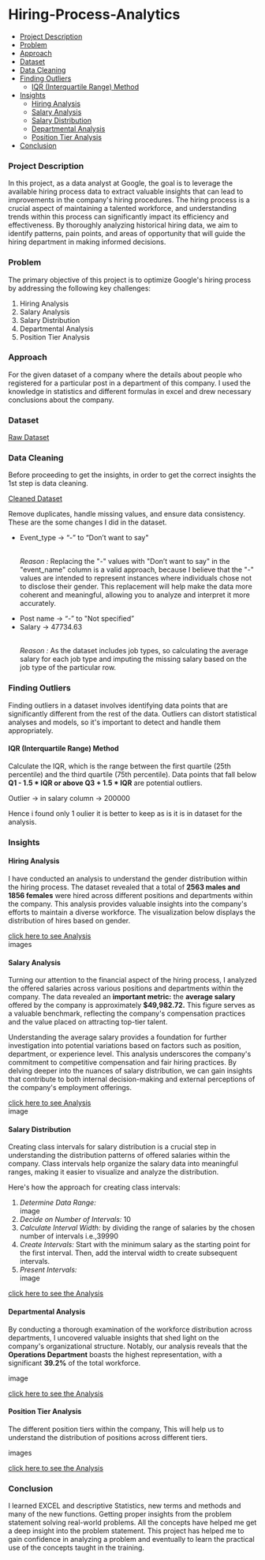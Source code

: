 # Hiring-Process-Analytics

- [Project Description](#project-description)
- [Problem](#problem)
- [Approach](#approach)
- [Dataset](#dataset)
- [Data Cleaning](#data-cleaning)
- [Finding Outliers](#finding-outliers)
    - [IQR (Interquartile Range) Method](#iqr-interquartile-range-method)
- [Insights](#insights)
    - [Hiring Analysis](#hiring-analysis)
    - [Salary Analysis](#salary-analysis)
    - [Salary Distribution](#salary-distribution)
    - [Departmental Analysis](#departmental-analysis)
    - [Position Tier Analysis](#position-tier-analysis)
- [Conclusion](#conclusion)


### Project Description
<p>In this project, as a data analyst at Google, the goal is to leverage the available hiring process data to extract valuable insights that can lead to improvements in the company's hiring procedures. The hiring process is a crucial aspect of maintaining a talented workforce, and understanding trends within this process can significantly impact its efficiency and effectiveness. By thoroughly analyzing historical hiring data, we aim to identify patterns, pain points, and areas of opportunity that will guide the hiring department in making informed decisions.
</p>

### Problem
<p>The primary objective of this project is to optimize Google's hiring process by addressing the following key challenges:
</p>
<ol>
  <li>Hiring Analysis</li>
  <li>Salary Analysis</li>
  <li>Salary Distribution</li>
  <li>Departmental Analysis
</li>
  <li>Position Tier Analysis</li>
</ol>

### Approach
<p>For the given dataset of a company where the details about people who registered for a particular post in a department of this company. I used the knowledge in statistics and different formulas in excel and drew necessary conclusions about the company.</p>

### Dataset

[Raw Dataset](https://docs.google.com/spreadsheets/d/1UwhgNZaB-htAHYSA_ethlQzCJArCw6c6Lt6QiWyL3vk/edit#gid=0)
<br>

### Data Cleaning
<p>Before proceeding to get the insights, in order to get the correct insights the 1st step is data cleaning.</p>

[Cleaned Dataset](https://docs.google.com/spreadsheets/d/1UwhgNZaB-htAHYSA_ethlQzCJArCw6c6Lt6QiWyL3vk/edit#gid=649437829)
<br>
<p>Remove duplicates, handle missing values, and ensure data consistency.
These are the some changes I did in the dataset.
</p>
<ul>
  <li>Event_type → “-” to “Don’t want to say"</li>
  <br>
  <p><i>Reason : </i>Replacing the "-" values with "Don’t want to say" in the "event_name" column is a valid approach, because I believe that the "-" values are intended to represent instances where individuals chose not to disclose their gender. This replacement will help make the data more coherent and meaningful, allowing you to analyze and interpret it more accurately.</p>
  <li>Post name → “-” to "Not specified”
</li>
  <li>Salary → 47734.63
</li>
  <br>
  <p><i>Reason :</i> As the dataset includes job types, so calculating the average salary for each job type and imputing  the missing salary based on the job type of the particular row.</p>
</ul>

### Finding Outliers
<p>Finding outliers in a dataset involves identifying data points that are significantly different from the rest of the data. Outliers can distort statistical analyses and models, so it's important to detect and handle them appropriately. 
</p>

#### IQR (Interquartile Range) Method
<p>Calculate the IQR, which is the range between the first quartile (25th percentile) and the third quartile (75th percentile). Data points that fall below <b>Q1 - 1.5 * IQR or above Q3 + 1.5 * IQR</b> are potential outliers.
</p>
Outlier  → in salary column → 200000
<p>Hence i found only 1 oulier it is better to keep as is it is in dataset for the analysis.</p>

### Insights
#### Hiring Analysis
<p>I have conducted an analysis to understand the gender distribution within the hiring process. The dataset revealed that a total of <b>2563 males and 1856 females</b> were hired across different positions and departments within the company. This analysis provides valuable insights into the company's efforts to maintain a diverse workforce. The visualization below displays the distribution of hires based on gender.</p>

[click here to see Analysis](https://docs.google.com/spreadsheets/d/1UwhgNZaB-htAHYSA_ethlQzCJArCw6c6Lt6QiWyL3vk/edit#gid=269852243)
<br>
images

#### Salary Analysis
<p>Turning our attention to the financial aspect of the hiring process, I analyzed the offered salaries across various positions and departments within the company. The data revealed an <b>important metric:</b> the <b>average salary </b>offered by the company is approximately <b> $49,982.72.</b> This figure serves as a valuable benchmark, reflecting the company's compensation practices and the value placed on attracting top-tier talent.
</p>

<p>Understanding the average salary provides a foundation for further investigation into potential variations based on factors such as position, department, or experience level. This analysis underscores the company's commitment to competitive compensation and fair hiring practices. By delving deeper into the nuances of salary distribution, we can gain insights that contribute to both internal decision-making and external perceptions of the company's employment offerings.
</p>

[click here to see Analysis](https://docs.google.com/spreadsheets/d/1UwhgNZaB-htAHYSA_ethlQzCJArCw6c6Lt6QiWyL3vk/edit#gid=930750584)
<br>
image

#### Salary Distribution
<p>Creating class intervals for salary distribution is a crucial step in understanding the distribution patterns of offered salaries within the company. Class intervals help organize the salary data into meaningful ranges, making it easier to visualize and analyze the distribution. </p>

<p>Here's how the approach for creating class intervals:</p>
<ol>
  <li><i>Determine Data Range:</i></li>
  image
  <li><i>Decide on Number of Intervals:</i> 10
</li>
  <li><i>Calculate Interval Width:</i> by dividing the range of salaries by the chosen number of intervals i.e.,39990
</li>
  <li><i>Create Intervals:</i> Start with the minimum salary as the starting point for the first interval. Then, add the interval width to create subsequent intervals.
</li>
  <li><i>Present Intervals:</i></li>
  image
</ol>

[click here to see the Analysis](https://docs.google.com/spreadsheets/d/1UwhgNZaB-htAHYSA_ethlQzCJArCw6c6Lt6QiWyL3vk/edit#gid=1563834555)

#### Departmental Analysis
<p>By conducting a thorough examination of the workforce distribution across departments, I uncovered valuable insights that shed light on the company's organizational structure. Notably, our analysis reveals that the <b>Operations Department</b> boasts the highest representation, with a significant <b>39.2%</b> of the total workforce.
</p>
image
<br>

[click here to see the Analysis](https://docs.google.com/spreadsheets/d/1UwhgNZaB-htAHYSA_ethlQzCJArCw6c6Lt6QiWyL3vk/edit#gid=586570988)

#### Position Tier Analysis
<p>The different position tiers within the company, This will help us to understand the distribution of positions across different tiers.</p>
images

[click here to see the Analysis](https://docs.google.com/spreadsheets/d/1UwhgNZaB-htAHYSA_ethlQzCJArCw6c6Lt6QiWyL3vk/edit#gid=1099816181)

### Conclusion
<p>I learned EXCEL and descriptive Statistics, new terms and methods and many of the new functions. Getting proper insights from the problem statement solving real-world problems. All the concepts have helped me get a deep insight into the problem statement.
This project has helped me to gain confidence in analyzing a problem and eventually to learn the practical use of the concepts taught in the training.</p>
